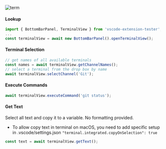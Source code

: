 ![term](https://user-images.githubusercontent.com/4181232/56642706-53d3aa00-6678-11e9-92b5-35c535ab39af.png)

#### Lookup
```typescript
import { BottomBarPanel, TerminalView } from 'vscode-extension-tester';
...
const terminalView = await new BottomBarPanel().openTerminalView();
```

#### Terminal Selection
```typescript
// get names of all available terminals
const names = await terminalView.getChannelNames();
// select a terminal from the drop box by name
await terminalView.selectChannel('Git');
```

#### Execute Commands
```typescript
await terminalView.executeCommand('git status');
```

#### Get Text
Select all text and copy it to a variable. No formatting provided.

- To allow copy text in terminal on macOS, you need to add specific setup in .vscode/settings.json `"terminal.integrated.copyOnSelection": true`

```typescript
const text = await terminalView.getText();
```